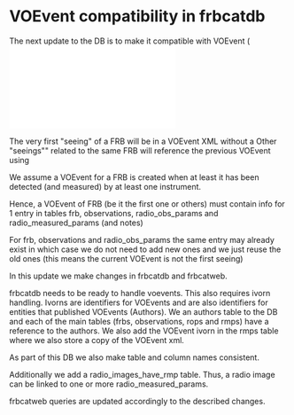 # VOEvent compatibility in frbcatdb

The next update to the DB is to make it compatible with VOEvent (![Example: VOEvent](2016_09_A_VOEvent_example.xml)

The very first "seeing" of a FRB will be in a VOEvent XML without a <Citations>
Other "seeings"" related to the same FRB will reference the previous VOEvent using <Citations>

We assume a VOEvent for a FRB is created when at least it has been detected (and measured) by at least one instrument.

Hence, a VOEvent of FRB (be it the first one or others) must contain info for 1 entry
in tables frb, observations, radio_obs_params and radio_measured_params (and notes)

For frb, observations and radio_obs_params the same entry may already exist
in which case we do not need to add new ones and we just reuse the old ones
(this means the current VOEvent is not the first seeing)

In this update we make changes in frbcatdb and frbcatweb.

frbcatdb needs to be ready to handle voevents. This also requires ivorn handling. Ivorns are identifiers for VOEvents and are also identifiers for entities that published VOEvents (Authors). We an authors table to the DB and each of the main tables (frbs, observations, rops and rmps) have a reference to the authors. We also add the VOEvent ivorn in the rmps table where we also store a copy of the VOEvent xml.

As part of this DB we also make table and column names consistent.

Additionally we add a radio_images_have_rmp table. Thus, a radio image can be linked to one or more radio_measured_params.

frbcatweb queries are updated accordingly to the described changes.
